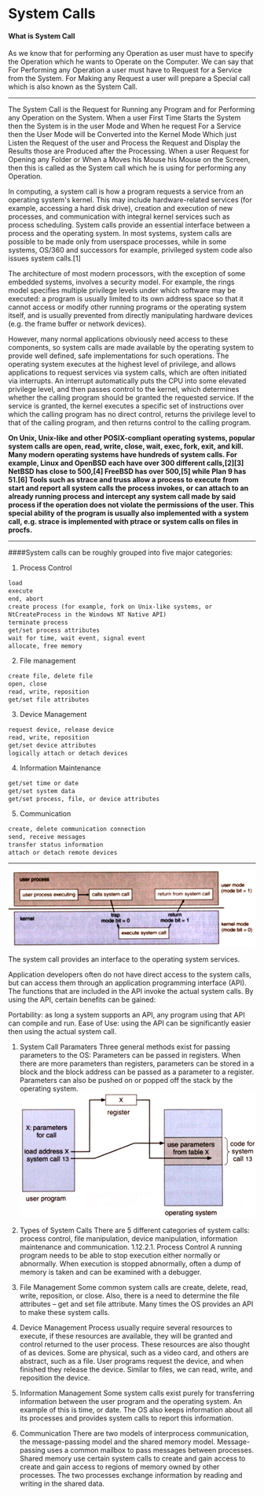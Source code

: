 # System Calls

#### What is System Call

As we know that for performing any Operation as user must have to specify the Operation which he wants to Operate on the Computer. We can say that For Performing any Operation a user must have to Request for a Service from the System. For Making any Request a user will prepare a Special call which is also known as the System Call.

---

The System Call is the Request for Running any Program and for Performing any Operation on the System. When a user First Time Starts the System then the System is in the user Mode and When he request For a Service then the User Mode will be Converted into the Kernel Mode Which just Listen the Request of the user and Process the Request and Display the Results those are Produced after the Processing. When a user Request for Opening any Folder or When a Moves his Mouse his Mouse on the Screen, then this is called as the System call which he is using for performing any Operation.

In computing, a system call is how a program requests a service from an operating system's kernel. This may include hardware-related services (for example, accessing a hard disk drive), creation and execution of new processes, and communication with integral kernel services such as process scheduling. System calls provide an essential interface between a process and the operating system.
In most systems, system calls are possible to be made only from userspace processes, while in some systems, OS/360 and successors for example, privileged system code also issues system calls.[1]

The architecture of most modern processors, with the exception of some embedded systems, involves a security model. For example, the rings model specifies multiple privilege levels under which software may be executed: a program is usually limited to its own address space so that it cannot access or modify other running programs or the operating system itself, and is usually prevented from directly manipulating hardware devices (e.g. the frame buffer or network devices).

However, many normal applications obviously need access to these components, so system calls are made available by the operating system to provide well defined, safe implementations for such operations. The operating system executes at the highest level of privilege, and allows applications to request services via system calls, which are often initiated via interrupts. An interrupt automatically puts the CPU into some elevated privilege level, and then passes control to the kernel, which determines whether the calling program should be granted the requested service. If the service is granted, the kernel executes a specific set of instructions over which the calling program has no direct control, returns the privilege level to that of the calling program, and then returns control to the calling program.

**On Unix, Unix-like and other POSIX-compliant operating systems, popular system calls are open, read, write, close, wait, exec, fork, exit, and kill. Many modern operating systems have hundreds of system calls. For example, Linux and OpenBSD each have over 300 different calls,[2][3] NetBSD has close to 500,[4] FreeBSD has over 500,[5] while Plan 9 has 51.[6]
Tools such as strace and truss allow a process to execute from start and report all system calls the process invokes, or can attach to an already running process and intercept any system call made by said process if the operation does not violate the permissions of the user. This special ability of the program is usually also implemented with a system call, e.g. strace is implemented with ptrace or system calls on files in procfs.**

---

####System calls can be roughly grouped into five major categories:

1. Process Control

```
load
execute
end, abort
create process (for example, fork on Unix-like systems, or NtCreateProcess in the Windows NT Native API)
terminate process
get/set process attributes
wait for time, wait event, signal event
allocate, free memory
```

2. File management

```
create file, delete file
open, close
read, write, reposition
get/set file attributes
```

3. Device Management

```
request device, release device
read, write, reposition
get/set device attributes
logically attach or detach devices
```

4. Information Maintenance

```
get/set time or date
get/set system data
get/set process, file, or device attributes
```

5. Communication

```
create, delete communication connection
send, receive messages
transfer status information
attach or detach remote devices
```

---

![](assets/sys_call.png)

The system call provides an interface to the operating system services.

Application developers often do not have direct access to the system calls, but can access them through an application programming interface (API). The functions that are included in the API invoke the actual system calls. By using the API, certain benefits can be gained:

Portability: as long a system supports an API, any program using that API can compile and run.
Ease of Use: using the API can be significantly easier then using the actual system call.

1. System Call Paramaters
   Three general methods exist for passing parameters to the OS:
   Parameters can be passed in registers.
   When there are more parameters than registers, parameters can be stored in a block and the block address can be passed as a parameter to a register.
   Parameters can also be pushed on or popped off the stack by the operating system.
   ![](assets/sys_call_param.png)

2. Types of System Calls
   There are 5 different categories of system calls:
   process control, file manipulation, device manipulation, information maintenance and communication.
   1.12.2.1. Process Control
   A running program needs to be able to stop execution either normally or abnormally. When execution is stopped abnormally, often a dump of memory is taken and can be examined with a debugger.

3. File Management
   Some common system calls are create, delete, read, write, reposition, or close. Also, there is a need to determine the file attributes – get and set file attribute. Many times the OS provides an API to make these system calls.

4. Device Management
   Process usually require several resources to execute, if these resources are available, they will be granted and control returned to the user process. These resources are also thought of as devices. Some are physical, such as a video card, and others are abstract, such as a file.
   User programs request the device, and when finished they release the device. Similar to files, we can read, write, and reposition the device.

5. Information Management
   Some system calls exist purely for transferring information between the user program and the operating system. An example of this is time, or date.
   The OS also keeps information about all its processes and provides system calls to report this information.

6. Communication
   There are two models of interprocess communication, the message-passing model and the shared memory model.
   Message-passing uses a common mailbox to pass messages between processes.
   Shared memory use certain system calls to create and gain access to create and gain access to regions of memory owned by other processes. The two processes exchange information by reading and writing in the shared data.
